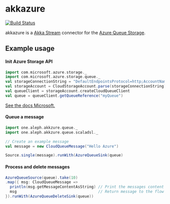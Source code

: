 # akkazure
[![Build Status](https://travis-ci.org/akreuzer/akkastream-azure.svg?branch=master)](https://travis-ci.org/akreuzer/akkastream-azure)

akkazure is a [Akka Stream](http://akka.io/) connector for the [Azure Queue Storage](https://azure.microsoft.com/en-us/services/storage/queues/).

## Example usage

#### Init Azure Storage API

```scala
import com.microsoft.azure.storage._
import com.microsoft.azure.storage.queue._
val storageConnectionString = "DefaultEndpointsProtocol=http;AccountName=<YourAccountName>;AccountKey=<YourKey>"
val storageAccount = CloudStorageAccount.parse(storageConnectionString)
val queueClient = storageAccount.createCloudQueueClient
val queue = queueClient.getQueueReference("myQueue")
```
[See the docs Microsoft.](https://docs.microsoft.com/en-us/azure/storage/storage-java-how-to-use-queue-storage)

#### Queue a message
```scala
import one.aleph.akkzure.queue._
import one.aleph.akkzure.queue.scaladsl._

// Create an example message
val message = new CloudQueueMessage("Hello Azure")

Source.single(message).runWith(AzureQueueSink(queue)
```

#### Process and delete messages
```scala
AzureQueueSource(queue).take(10)
.map({ msg: CloudQueueMessage =>  
  println(msg.getMessageContentAsString) // Print the messages content
  msg                                    // Return message to the flow for deletion
}).runWith(AzureQueueDeleteSink(queue))
```
